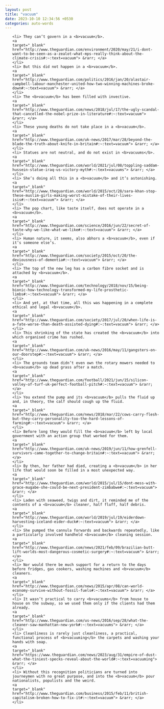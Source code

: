 ```yaml
---
layout: post
title: "vacuum"
date: 2023-10-10 12:34:56 +0530
categories: auto-words
---
```

<ol>

    <li> They can’t govern in a <b>vacuum</b>.
    <a 
    target="_blank" 
    href="http://www.theguardian.com/environment/2020/may/21/i-dont-want-to-be-seen-as-a-zealot-what-mps-really-think-about-the-climate-crisis#:~:text=vacuum"> &rarr; </a>
    </li>
    <li> But this did not happen in a <b>vacuum</b>.
    <a 
    target="_blank" 
    href="http://www.theguardian.com/politics/2016/jan/20/alastair-campbell-labour-manchester-united-how-two-winning-machines-broke-down#:~:text=vacuum"> &rarr; </a>
    </li>
    <li> The <b>vacuum</b> has been filled with invective.
    <a 
    target="_blank" 
    href="http://www.theguardian.com/news/2018/jul/17/the-ugly-scandal-that-cancelled-the-nobel-prize-in-literature#:~:text=vacuum"> &rarr; </a>
    </li>
    <li> These young deaths do not take place in a <b>vacuum</b>.
    <a 
    target="_blank" 
    href="http://www.theguardian.com/uk-news/2017/mar/28/beyond-the-blade-the-truth-about-knife-in-britain#:~:text=vacuum"> &rarr; </a>
    </li>
    <li> Statues are not neutral, and do not exist in <b>vacuums</b>.
    <a 
    target="_blank" 
    href="http://www.theguardian.com/world/2021/jul/08/toppling-saddam-hussein-statue-iraq-us-victory-myth#:~:text=vacuums"> &rarr; </a>
    </li>
    <li> She’s doing all this in a <b>vacuum</b> and it’s astonishing.
    <a 
    target="_blank" 
    href="http://www.theguardian.com/world/2015/oct/28/sara-khan-stop-these-muslim-girls-making-worst-mistake-of-their-lives-isis#:~:text=vacuum"> &rarr; </a>
    </li>
    <li> The pop chart, like taste itself, does not operate in a <b>vacuum</b>.
    <a 
    target="_blank" 
    href="http://www.theguardian.com/science/2016/jun/22/secret-of-taste-why-we-like-what-we-like#:~:text=vacuum"> &rarr; </a>
    </li>
    <li> Human nature, it seems, also abhors a <b>vacuum</b>, even if it’s someone else’s.
    <a 
    target="_blank" 
    href="http://www.theguardian.com/society/2015/oct/20/the-deviousness-of-dementia#:~:text=vacuum"> &rarr; </a>
    </li>
    <li> The top of the new leg has a carbon fibre socket and is attached by <b>vacuum</b>.
    <a 
    target="_blank" 
    href="http://www.theguardian.com/technology/2018/nov/15/being-bionic-how-technology-transformed-my-life-prosthetic-limbs#:~:text=vacuum"> &rarr; </a>
    </li>
    <li> And yet, at that time, all this was happening in a complete ethical and legal <b>vacuum</b>.
    <a 
    target="_blank" 
    href="http://www.theguardian.com/society/2017/jul/20/when-life-is-a-fate-worse-than-death-assisted-dying#:~:text=vacuum"> &rarr; </a>
    </li>
    <li> This shrinking of the state has created the <b>vacuum</b> into which organised crime has rushed.
    <a 
    target="_blank" 
    href="http://www.theguardian.com/uk-news/2016/may/11/gangsters-on-our-doorstep#:~:text=vacuum"> &rarr; </a>
    </li>
    <li> The grounds team didn’t even own the rotary mowers needed to <b>vacuum</b> up dead grass after a match.
    <a 
    target="_blank" 
    href="http://www.theguardian.com/football/2021/jun/15/silicon-valley-of-turf-uk-perfect-football-pitch#:~:text=vacuum"> &rarr; </a>
    </li>
    <li> You extend the pump and its <b>vacuum</b> pulls the fluid up and, in theory, the calf should cough up the fluid.
    <a 
    target="_blank" 
    href="http://www.theguardian.com/news/2018/mar/22/cows-carry-flesh-but-they-carry-personality-too-the-hard-lessons-of-farming#:~:text=vacuum"> &rarr; </a>
    </li>
    <li> Before long they would fill the <b>vacuum</b> left by local government with an action group that worked for them.
    <a 
    target="_blank" 
    href="http://www.theguardian.com/uk-news/2019/jun/11/how-grenfell-survivors-came-together-to-change-britain#:~:text=vacuum"> &rarr; </a>
    </li>
    <li> By then, her father had died, creating a <b>vacuum</b> in her life that would soon be filled in a most unexpected way.
    <a 
    target="_blank" 
    href="http://www.theguardian.com/world/2015/jul/15/dont-mess-with-grace-mugabe-she-could-be-next-president-zimbabwe#:~:text=vacuum"> &rarr; </a>
    </li>
    <li> Laden with seaweed, twigs and dirt, it reminded me of the contents of a <b>vacuum</b> cleaner, half fluff, half debris.
    <a 
    target="_blank" 
    href="http://www.theguardian.com/world/2019/jul/19/eiderdown-harvesting-iceland-eider-duck#:~:text=vacuum"> &rarr; </a>
    </li>
    <li> She pumped the cannula forwards and backwards repeatedly, like a particularly involved handheld <b>vacuum</b> cleaning session.
    <a 
    target="_blank" 
    href="http://www.theguardian.com/news/2021/feb/09/brazilian-butt-lift-worlds-most-dangerous-cosmetic-surgery#:~:text=vacuum"> &rarr; </a>
    </li>
    <li> Nor would there be much support for a return to the days before fridges, gas cookers, washing machines and <b>vacuum</b> cleaners.
    <a 
    target="_blank" 
    href="http://www.theguardian.com/news/2015/apr/08/can-world-economy-survive-without-fossil-fuels#:~:text=vacuum"> &rarr; </a>
    </li>
    <li> It wasn’t practical to carry <b>vacuums</b> from house to house on the subway, so we used them only if the clients had them already.
    <a 
    target="_blank" 
    href="http://www.theguardian.com/us-news/2016/sep/28/what-the-cleaner-saw-manhattan-new-york#:~:text=vacuums"> &rarr; </a>
    </li>
    <li> Cleanliness is rarely just cleanliness, a practical, functional process of <b>vacuuming</b> the carpets and washing your hands with soap.
    <a 
    target="_blank" 
    href="https://www.theguardian.com/news/2023/aug/31/empire-of-dust-what-the-tiniest-specks-reveal-about-the-world#:~:text=vacuuming"> &rarr; </a>
    </li>
    <li> Without this recognition politicians are turned into journeymen with no great purpose, and into the <b>vacuum</b> pour nationalists, populists and the weird.
    <a 
    target="_blank" 
    href="http://www.theguardian.com/business/2015/feb/11/british-capitalism-broken-how-to-fix-it#:~:text=vacuum"> &rarr; </a>
    </li>